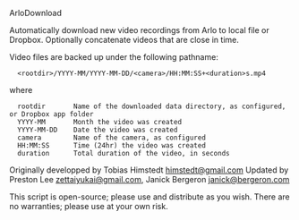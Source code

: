 ArloDownload

Automatically download new video recordings from Arlo to local file or Dropbox.
Optionally concatenate videos that are close in time.

Video files are backed up under the following pathname:

      <rootdir>/YYYY-MM/YYYY-MM-DD/<camera>/HH:MM:SS+<duration>s.mp4

where

      rootdir       Name of the downloaded data directory, as configured, or Dropbox app folder
      YYYY-MM       Month the video was created
      YYYY-MM-DD    Date the video was created
      camera        Name of the camera, as configured
      HH:MM:SS      Time (24hr) the video was created
      duration      Total duration of the video, in seconds



Originally developped by Tobias Himstedt <himstedt@gmail.com>
Updated by Preston Lee <zettaiyukai@gmail.com>, Janick Bergeron <janick@bergeron.com>

This script is open-source; please use and distribute as you wish.
There are no warranties; please use at your own risk.
